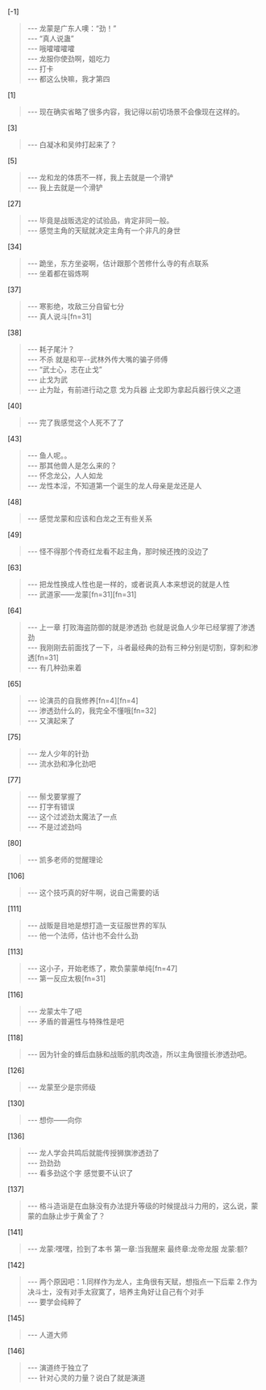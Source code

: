 
[-1] 
>--- 龙蒙是广东人噢：“劲！”<br>
>--- “真人说蛊”<br>
>--- 哦嚯嚯嚯嚯<br>
>--- 龙服你使劲啊，姐吃力<br>
>--- 打卡<br>
>--- 都这么快嘛，我才第四<br>

[1] 
>--- 现在确实省略了很多内容，我记得以前切场景不会像现在这样的。<br>

[3] 
>--- 白凝冰和吴帅打起来了？<br>

[5] 
>--- 龙和龙的体质不一样，我上去就是一个滑铲<br>
>--- 我上去就是一个滑铲<br>

[27] 
>--- 毕竟是战贩选定的试验品，肯定非同一般。<br>
>--- 感觉主角的天赋就决定主角有一个非凡的身世<br>

[34] 
>--- 跪坐，东方坐姿啊，估计跟那个苦修什么寺的有点联系<br>
>--- 坐着都在锻炼啊<br>

[37] 
>--- 寒影绝，攻敌三分自留七分<br>
>--- 真人说斗[fn=31]<br>

[38] 
>--- 耗子尾汁？<br>
>--- 不杀 就是和平--武林外传大嘴的骗子师傅<br>
>--- “武士心，志在止戈”<br>
>--- 止戈为武<br>
>--- 止为趾，有前进行动之意
戈为兵器
止戈即为拿起兵器行侠义之道<br>

[40] 
>--- 完了我感觉这个人死不了了<br>

[43] 
>--- 鱼人呢。。<br>
>--- 那其他兽人是怎么来的？<br>
>--- 怀念龙公，人人如龙<br>
>--- 龙性本淫，不知道第一个诞生的龙人母亲是龙还是人<br>

[48] 
>--- 感觉龙蒙和应该和白龙之王有些关系<br>

[49] 
>--- 怪不得那个传奇红龙看不起主角，那时候还拽的没边了<br>

[63] 
>--- 把龙性换成人性也是一样的，或者说真人本来想说的就是人性<br>
>--- 武道家——龙蒙[fn=31][fn=31]<br>

[64] 
>--- 上一章 打败海盗防御的就是渗透劲  也就是说鱼人少年已经掌握了渗透劲<br>
>--- 我刚刚去前面找了一下，斗者最经典的劲有三种分别是切割，穿刺和渗透[fn=31]<br>
>--- 有几种劲来着<br>

[65] 
>--- 论演员的自我修养[fn=4][fn=4]<br>
>--- 渗透劲什么的，我完全不懂哦[fn=32]<br>
>--- 又演起来了<br>

[75] 
>--- 龙人少年的针劲<br>
>--- 流水劲和净化劲吧<br>

[77] 
>--- 鬃戈要掌握了<br>
>--- 打字有错误<br>
>--- 这个过滤劲太魔法了一点<br>
>--- 不是过滤劲吗<br>

[80] 
>--- 凯多老师的觉醒理论<br>

[106] 
>--- 这个技巧真的好牛啊，说自己需要的话<br>

[111] 
>--- 战贩是目地是想打造一支征服世界的军队<br>
>--- 他一个法师，估计也不会什么劲<br>

[113] 
>--- 这小子，开始老练了，欺负蒙蒙单纯[fn=47]<br>
>--- 第一反应太极[fn=31]<br>

[116] 
>--- 龙蒙太牛了吧<br>
>--- 矛盾的普遍性与特殊性是吧<br>

[118] 
>--- 因为针金的蜂后血脉和战贩的肌肉改造，所以主角很擅长渗透劲吧。<br>

[126] 
>--- 龙蒙至少是宗师级<br>

[130] 
>--- 想你——向你<br>

[136] 
>--- 龙人学会共鸣后就能传授狮旗渗透劲了<br>
>--- 劲劲劲<br>
>--- 看多劲这个字
感觉要不认识了<br>

[137] 
>--- 格斗造诣是在血脉没有办法提升等级的时候提战斗力用的，这么说，蒙蒙的血脉止步于黄金了？<br>

[141] 
>--- 龙蒙:嘿嘿，捡到了本书
第一章:当我醒来
最终章:龙帝龙服
龙蒙:额?<br>

[142] 
>--- 两个原因吧：1.同样作为龙人，主角很有天赋，想指点一下后辈
2.作为决斗士，没有对手太寂寞了，培养主角好让自己有个对手<br>
>--- 要学会纯粹了<br>

[145] 
>--- 人道大师<br>

[146] 
>--- 演道终于独立了<br>
>--- 针对心灵的力量？说白了就是演道<br>
